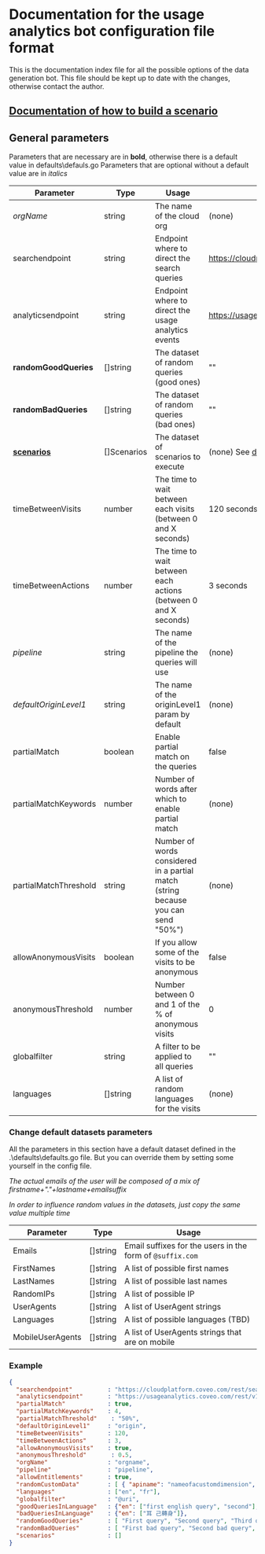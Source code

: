 # Documentation for the usage analytics bot configuration file format

This is the documentation index file for all the possible options of the data generation bot.
This file should be kept up to date with the changes, otherwise contact the author.

## [Documentation of how to build a scenario](Scenarios.md)

## General parameters

Parameters that are necessary are in **bold**, otherwise there is a default value in defaults\defauls.go
Parameters that are optional without a default value are in *italics*

Parameter | Type | Usage | Default
------------ | ------------- | ---------------- | -----------------
*orgName* | string | The name of the cloud org | (none)
searchendpoint | string | Endpoint where to direct the search queries | https://cloudplatform.coveo.com/rest/search/
analyticsendpoint | string | Endpoint where to direct the usage analytics events | https://usageanalytics.coveo.com/rest/v15/analytics/
**randomGoodQueries** | []string | The dataset of random queries (good ones) | ""
**randomBadQueries** | []string | The dataset of random queries (bad ones) | ""
[**scenarios**](Scenarios.md) | []Scenarios | The dataset of scenarios to execute | (none) See [documentation](Scenarios.md)
timeBetweenVisits | number | The time to wait between each visits (between 0 and X seconds) | 120 seconds
timeBetweenActions | number | The time to wait between each actions (between 0 and X seconds) | 3 seconds
*pipeline* | string | The name of the pipeline the queries will use | (none)
*defaultOriginLevel1* | string | The name of the originLevel1 param by default | (none)
partialMatch | boolean | Enable partial match on the queries | false
partialMatchKeywords | number | Number of words after which to enable partial match | (none)
partialMatchThreshold | string | Number of words considered in a partial match (string because you can send "50%") | (none)
allowAnonymousVisits | boolean | If you allow some of the visits to be anonymous | false
anonymousThreshold | number | Number between 0 and 1 of the % of anonymous visits | 0
globalfilter | string | A filter to be applied to all queries | ""
languages | []string | A list of random languages for the visits | (none)

### Change default datasets parameters

All the parameters in this section have a default dataset defined in the .\defaults\defaults.go file. But you can override them by setting some yourself in the config file.

*The actual emails of the user will be composed of a mix of firstname+"."+lastname+emailsuffix*

*In order to influence random values in the datasets, just copy the same value multiple time*

Parameter | Type | Usage
------------ | ------------- | ----------------
Emails | []string | Email suffixes for the users in the form of `@suffix.com`
FirstNames | []string | A list of possible first names
LastNames | []string | A list of possible last names
RandomIPs | []string | A list of possible IP
UserAgents | []string | A list of UserAgent strings
Languages | []string | A list of possible languages (TBD)
MobileUserAgents | []string | A list of UserAgents strings that are on mobile

### Example

```json
{
  "searchendpoint"          : "https://cloudplatform.coveo.com/rest/search/",
  "analyticsendpoint"       : "https://usageanalytics.coveo.com/rest/v15/analytics/",
  "partialMatch"            : true,
  "partialMatchKeywords"    : 4,
  "partialMatchThreshold"    : "50%",
  "defaultOriginLevel1"     : "origin",
  "timeBetweenVisits"       : 120,
  "timeBetweenActions"      : 3,
  "allowAnonymousVisits"	: true,
  "anonymousThreshold"       : 0.5,
  "orgName"     			: "orgname",
  "pipeline"                : "pipeline",
  "allowEntitlements"       : true,
  "randomCustomData"        : [ { "apiname": "nameofacustomdimension", "values" : [ "value 1", "value 2", "value 3" ] } ],
  "languages"               : ["en", "fr"],
  "globalfilter"            : "@uri",
  "goodQueriesInLanguage"   : {"en": ["first english query", "second"], "fr" : ["première", "deuxième"]},
  "badQueriesInLanguage"    : {"en": ["耳 己轉身"]},
  "randomGoodQueries"       : [ "First query", "Second query", "Third query", "etc..." ],
  "randomBadQueries"        : [ "First bad query", "Second bad query", "You can even use query syntax @source=Sharepoint", "etc..." ],
  "scenarios"               : []
}
```
